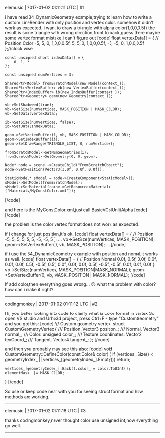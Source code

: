 elemusic | 2017-01-02 01:11:11 UTC | #1

i have read 34_DynamicGeometry example,trying to learn how to write a custom LineRender with only position and vertex color.
somehow it didn't work as expected.
i want to draw a triangle with alpha color(1,0,0,0.5f)
the result is some triangle with wrong direction,front to back,guess there maybe some vertex format mistake,i can't figure out
[code]
float vertexData[] = {
		// Position     Color
		-5, 5, 0,		1,0,0,0.5f,
		5, 5, 0,		1,0,0,0.5f,
		-5, -5, 0,		1,0,0,0.5f
	};//clock wise

	const unsigned short indexData[] = {
		0, 1, 2
	};

	const unsigned numVertices = 3;

	SharedPtr<Model> fromScratchModel(new Model(context_));
	SharedPtr<VertexBuffer> vb(new VertexBuffer(context_));
	SharedPtr<IndexBuffer> ib(new IndexBuffer(context_));
	SharedPtr<Geometry> geom(new Geometry(context_));

	vb->SetShadowed(true);
	vb->SetSize(numVertices, MASK_POSITION | MASK_COLOR);
	vb->SetData(vertexData);

	ib->SetSize(numVertices, false);
	ib->SetData(indexData);

	geom->SetVertexBuffer(0, vb, MASK_POSITION | MASK_COLOR);
	geom->SetIndexBuffer(ib);
	geom->SetDrawRange(TRIANGLE_LIST, 0, numVertices);

	fromScratchModel->SetNumGeometries(1);
	fromScratchModel->SetGeometry(0, 0, geom);

	Node* node = scene_->CreateChild("FromScratchObject");
	node->SetPosition(Vector3(3.0f, 0.0f, 0.0f));

	StaticModel* sModel = node->CreateComponent<StaticModel>();
	sModel->SetModel(fromScratchModel);
	sModel->SetMaterial(cache->GetResource<Material>("Materials/MyConstColor.xml"));
[/code]

and here is the MyConstColor.xml,just call BasicVColUnlitAlpha
[code]
<material>
    <technique name="Techniques/BasicVColUnlitAlpha.xml" />
</material>
[/code]

the problem is the color vertex format does not work as expected.

if i change for just position,it's ok.
[code]
float vertexData[] = {
		// Position
		-5, 5, 5,
		5, 5, 5,
		-5, -5, 5
	};
...
vb->SetSize(numVertices, MASK_POSITION);
geom->SetVertexBuffer(0, vb, MASK_POSITION);
...
[/code]

if i use the 34_DynamicGeometry example with position and nomal,it works as well.
[code]
float vertexData[] = {
            // Position             Normal
            0.0f, 0.5f, 0.0f,       0.0f, 0.0f, 0.0f,
            0.5f, -0.5f, 0.5f,      0.0f, 0.0f, 0.0f,
            0.5f, -0.5f, -0.5f,     0.0f, 0.0f, 0.0f
}
vb->SetSize(numVertices, MASK_POSITION|MASK_NORMAL);
geom->SetVertexBuffer(0, vb, MASK_POSITION | MASK_NORMAL);
[/code]

If add color,then everything goes wrong... :confused: 
what the problem with color?
how can i make it right?

-------------------------

codingmonkey | 2017-01-02 01:11:12 UTC | #2

Hi, you better looking into code to clarify what is color format in vertex
So open VS studio and Urho3d project, press Ctrl+F - type "CustomGeometry" and you got this:
[code]
/// Custom geometry vertex.
struct CustomGeometryVertex
{
    /// Position.
    Vector3 position_;
    /// Normal.
    Vector3 normal_;
    /// Color.
    unsigned color_;
    /// Texture coordinates.
    Vector2 texCoord_;
    /// Tangent.
    Vector4 tangent_;
};
[/code]

and then you probably may see this also:
[code]
void CustomGeometry::DefineColor(const Color& color)
{
    if (vertices_.Size() < geometryIndex_ || vertices_[geometryIndex_].Empty())
        return;

    vertices_[geometryIndex_].Back().color_ = color.ToUInt();
    elementMask_ |= MASK_COLOR;
}
[/code]

So use or keep code near with you for seeing struct format and how methods are working.

-------------------------

elemusic | 2017-01-02 01:11:18 UTC | #3

thanks codingmonkey,never thought color use unsigned int,now everything go well.

-------------------------

